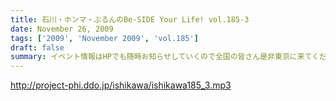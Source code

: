 ```yaml
---
title: 石川・ホンマ・ぶるんのBe-SIDE Your Life! vol.185-3
date: November 26, 2009
tags: ['2009', 'November 2009', 'vol.185']
draft: false
summary: イベント情報はHPでも随時お知らせしていくので全国の皆さん是非東京に来てください～～。NAMAE
---
```


http://project-phi.ddo.jp/ishikawa/ishikawa185_3.mp3